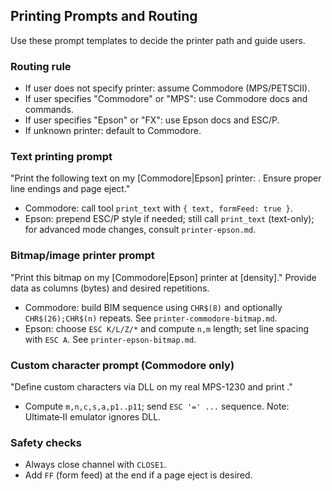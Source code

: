 ## Printing Prompts and Routing

Use these prompt templates to decide the printer path and guide users.

### Routing rule

- If user does not specify printer: assume Commodore (MPS/PETSCII).
- If user specifies "Commodore" or "MPS": use Commodore docs and commands.
- If user specifies "Epson" or "FX": use Epson docs and ESC/P.
- If unknown printer: default to Commodore.

### Text printing prompt

"Print the following text on my [Commodore|Epson] printer: <text>. Ensure proper line endings and page eject."

- Commodore: call tool `print_text` with `{ text, formFeed: true }`.
- Epson: prepend ESC/P style if needed; still call `print_text` (text-only); for advanced mode changes, consult `printer-epson.md`.

### Bitmap/image printer prompt

"Print this bitmap on my [Commodore|Epson] printer at [density]." Provide data as columns (bytes) and desired repetitions.

- Commodore: build BIM sequence using `CHR$(8)` and optionally `CHR$(26);CHR$(n)` repeats. See `printer-commodore-bitmap.md`.
- Epson: choose `ESC K/L/Z/*` and compute `n,m` length; set line spacing with `ESC A`. See `printer-epson-bitmap.md`.

### Custom character prompt (Commodore only)

"Define custom characters via DLL on my real MPS-1230 and print <text>."

- Compute `m,n,c,s,a,p1..p11`; send `ESC '=' ...` sequence. Note: Ultimate‑II emulator ignores DLL.

### Safety checks

- Always close channel with `CLOSE1`.
- Add `FF` (form feed) at the end if a page eject is desired.
